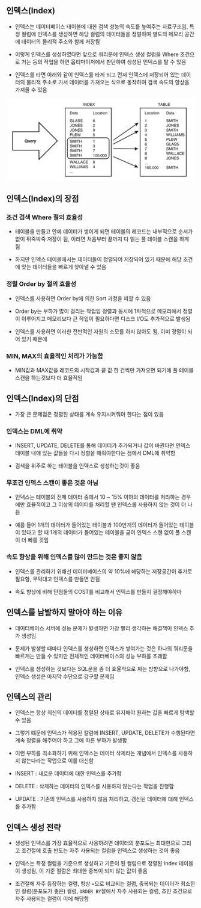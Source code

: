 ## 인덱스(Index)
- 인덱스는 데이터베이스 테이블에 대한 검색 성능의 속도를 높여주는 자료구조임, 특정 컬럼에 인덱스를 생성하면 해당 컬럼의 데이터들을 정렬하여 별도의 메모리 공간에 데이터의 물리적 주소와 함께 저장됨

- 이렇게 인덱스를 생성하였다면 앞으로 쿼리문에 인덱스 생성 컬럼을 Where 조건으로 거는 등의 작업을 하면 옵티마이저에서 판단하여 생성된 인덱스를 탈 수 있음

- 인덱스를 타면 아래와 같이 인덱스를 타게 되고 먼저 인덱스에 저장되어 있는 데이터의 물리적 주소로 가서 데이터를 가져오는 식으로 동작하여 검색 속도의 향상을 가져올 수 있음

![one](/cheewr85/img/Database/ten.png)

## 인덱스(Index)의 장점

### 조건 검색 Where 절의 효율성
- 테이블을 만들고 안에 데이터가 쌓이게 되면 테이블의 레코드는 내부적으로 순서가 없이 뒤죽박죽 저장이 됨, 이러면 처음부터 끝까지 다 읽는 풀 테이블 스캔을 하게 됨

- 하지만 인덱스 테이블에서는 데이터들이 정렬되어 저장되어 있기 때문에 해당 조건에 맞는 데이터들을 빠르게 찾아낼 수 있음

### 정렬 Order by 절의 효율성
- 인덱스를 사용하면 Order by에 의한 Sort 과정을 피할 수 있음

- Order by는 부하가 많이 걸리는 작업임 정렬과 동시에 1차적으로 메모리에서 정렬이 이루어지고 메모리보다 큰 작업이 필요하다면 디스크 I/O도 추가적으로 발생됨

- 인덱스를 사용하면 이러한 전반적인 자원의 소모를 하지 않아도 됨, 이미 정렬이 되어 있기 때문에

### MIN, MAX의 효율적인 처리가 가능함
- MIN값과 MAX값을 레코드의 시작값과 끝 값 한 건씩만 가져오면 되기에 풀 테이블 스캔을 하는것보다 더 효율적임

## 인덱스(Index)의 단점
- 가장 큰 문제점은 정렬된 상태를 계속 유지시켜줘야 한다는 점이 있음

### 인덱스는 DML에 취약
- INSERT, UPDATE, DELETE를 통해 데이터가 추가되거나 값이 바뀐다면 인덱스 테이블 내에 있는 값들을 다시 정렬을 해줘야한다는 점에서 DML에 취약함

- 검색을 위주로 하는 테이블을 인덱스로 생성하는것이 좋음

### 무조건 인덱스 스캔이 좋은 것은 아님
- 인덱스는 테이블의 전체 데이터 중에서 10 ~ 15% 이하의 데이터를 처리하는 경우에만 효율적이고 그 이상의 데이터를 처리할 땐 인덱스를 사용하지 않는 것이 더 나음

- 예를 들어 1개의 데이터가 들어있는 테이블과 100만개의 데이터가 들어있는 테이블이 있다고 할 때 1개의 데이터가 들어있는 테이블을 굳이 인덱스 스캔 없이 풀 스캔이 더 빠를 것임

### 속도 향상을 위해 인덱스를 많이 만드는 것은 좋지 않음
- 인덱스를 관리하기 위해선 데이터베이스의 약 10%에 해당하는 저장공간이 추가로 필요함, 무턱대고 인덱스를 만들면 안됨

- 속도 향상에 비해 단점들의 COST를 비교해서 인덱스를 만들지 결정해야하마

## 인덱스를 남발하지 말아야 하는 이유
- 데이터베이스 서버에 성능 문제가 발생하면 가장 빨리 생각하는 해결책이 인덱스 추가 생성임

- 문제가 발생할 때마다 인덱스를 생성하면 인덱스가 쌓여가는 것은 하나의 쿼리문을 빠르게는 만들 수 있지만 전체적인 데이터베이스의 성능 부하를 초래함

- 인덱스를 생성하는 것보다는 SQL문을 좀 더 효율적으로 짜는 방향으로 나가야함, 인덱스 생성은 마지막 수단으로 강구할 문제임

## 인덱스의 관리
- 인덱스는 항상 최신의 데이터를 정렬된 상태로 유지해야 원하는 값을 빠르게 탐색할 수 있음

- 그렇기 떄문에 인덱스가 적용된 칼럼에 INSERT, UPDATE, DELETE가 수행된다면 계속 정렬을 해주어야 하고 그에 따른 부하가 발생함

- 이런 부하를 최소화하기 위해 인덱스는 데이터 삭제라는 개념에서 인덱스를 사용하지 않는다라는 작업으로 이를 대신함

- INSERT : 새로운 데이터에 대한 인덱스를 추가함

- DELETE : 삭제하는 데이터의 인덱스를 사용하지 않는다는 작업을 진행함

- UPDATE : 기존의 인덱스를 사용하지 않음 처리하고, 갱신된 데이터에 대해 인덱스를 추가함

## 인덱스 생성 전략
- 생성된 인덱스를 가장 효율적으로 사용하려면 데이터의 분포도는 최대한으로 그리고 조건절에 호출 빈도는 자주 사용되는 컬럼을 인덱스로 생성하는 것이 좋음

- 인덱스는 특정 컬럼을 기준으로 생성하고 기준이 된 컬럼으로 정렬된 Index 테이블이 생성됨, 이 기준 컬럼은 최대한 중복이 되지 않는 값이 좋음

- 조건절에 자주 등장하는 컬럼, 항상 `=`으로 비교되는 컬럼, 중복되는 데이터가 최소한인 컬럼(분포도가 좋은) 컬럼, `ORDER BY`절에서 자주 사용되는 컬럼, 조인 조건으로 자주 사용되는 컬럼이 이에 해당함